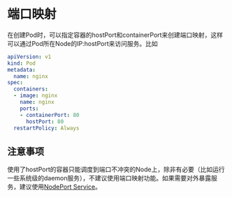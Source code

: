 # 端口映射

在创建Pod时，可以指定容器的hostPort和containerPort来创建端口映射，这样可以通过Pod所在Node的IP:hostPort来访问服务。比如

```yaml
apiVersion: v1
kind: Pod
metadata:
  name: nginx
spec:
  containers:
  - image: nginx
    name: nginx
    ports:
    - containerPort: 80
      hostPort: 80
  restartPolicy: Always
```

## 注意事项

使用了hostPort的容器只能调度到端口不冲突的Node上，除非有必要（比如运行一些系统级的daemon服务），不建议使用端口映射功能。如果需要对外暴露服务，建议使用[NodePort Service](../architecture/service.md#Service)。
